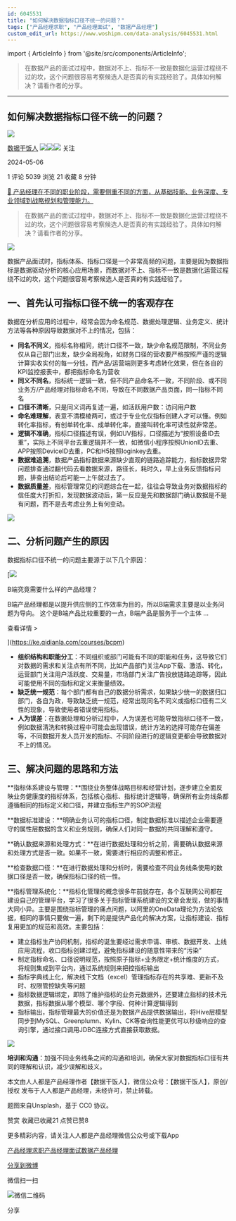 ```yaml
---
id: 6045531
title: "如何解决数据指标口径不统一的问题？"
tags: ["产品经理求职", "产品经理面试", "数据产品经理"]
custom_edit_url: https://www.woshipm.com/data-analysis/6045531.html
---
```

import { ArticleInfo } from '@site/src/components/ArticleInfo';

<ArticleInfo
    author="数据干饭人"
    authorLink="https://www.woshipm.com/u/850132"
    published="2024-05-06"
    views={5039}
    comments={1}
    collects={21}
/>

> 在数据产品的面试过程中，数据对不上、指标不一致是数据化运营过程绕不过的坎，这个问题很容易考察候选人是否真的有实践经验了。具体如何解决？请看作者的分享。

---

## 如何解决数据指标口径不统一的问题？

[![](https://image.woshipm.com/wp-files/2021/09/cOGve0gK4PPmNSNMsXSG.jpg!/both/72x72)](https://www.woshipm.com/u/850132)

[数据干饭人](https://www.woshipm.com/u/850132) ![](https://static.woshipm.com/tag/1121_1@2x.png)![](https://static.woshipm.com/tag/2103_1@2x.png)![](https://static.woshipm.com/tag/2104_1@2x.png) 关注

2024-05-06

1 评论 5039 浏览 21 收藏 8 分钟

[🔗 产品经理在不同的职业阶段，需要侧重不同的方面，从基础技能、业务深度、专业领域到战略规划和管理能力。](https://ke.qidianla.com/courses/90pm)

> 在数据产品的面试过程中，数据对不上、指标不一致是数据化运营过程绕不过的坎，这个问题很容易考察候选人是否真的有实践经验了。具体如何解决？请看作者的分享。

![](https://image.woshipm.com/2024/05/06/0420483c-0b9c-11ef-b503-00163e142b65.png)

数据产品面试时，指标体系、指标口径是一个非常高频的问题，主要是因为数据指标是数据驱动分析的核心应用场景，而数据对不上、指标不一致是数据化运营过程绕不过的坎，这个问题很容易考察候选人是否真的有实践经验了。

## 一、首先认可指标口径不统一的客观存在

数据在分析应用的过程中，经常会因为命名规范、数据处理逻辑、业务定义、统计方法等各种原因导致数据对不上的情况，包括：

*   **同名不同义**，指标名称相同，统计口径不一致，缺少命名规范限制，不同业务仅从自己部门出发，缺少全局视角，如财务口径的营收要严格按照严谨的逻辑计算实收实付的每一分钱，而产品/运营端则更多考虑转化效果，但在各自的KPI监控报表中，都把指标命名为营收
*   **同义不同名**，指标统一逻辑一致，但不同产品命名不一致，不同阶段、或不同业务方/产品经理对指标命名不同，导致在不同数据产品页面，同一指标不同名
*   **口径不清晰**，只是同义词再复述一遍，如活跃用户数：访问用户数
*   **命名难理解**，表意不清模棱两可，或过于专业化仅指标创建人才可以懂。例如转化率指标，有创单转化率、成单转化率，直接叫转化率可读性就非常差。
*   **逻辑不准确**，指标口径描述有误，例如UV指标，口径描述为“按照设备ID去重”，实际上不同平台去重逻辑并不一致，如微信小程序按照UnionID去重、APP按照DeviceID去重，PC和H5按照loginkey去重。
*   **数据难追溯**，数据产品指标数据来源缺少直观的链路追踪能力，指标数据异常问题排查通过翻代码去看数据来源，路径长，耗时久，早上业务反馈指标问题，排查出结论后可能一上午就过去了。
*   **数据质量差**，指标管理常见的问题综合在一起，往往会导致业务对数据指标的信任度大打折扣，发现数据波动后，第一反应是先和数据部门确认数据是不是有问题，而不是去考虑业务上有何变动。

![](https://image.woshipm.com/2024/05/06/0525071e-0b8c-11ef-b3fd-00163e142b65.png)

## 二、分析问题产生的原因

数据指标口径不统一的问题主要源于以下几个原因：

[![](https://image.woshipm.com/2023/08/02/f7cafd68-30e3-11ee-9da3-00163e0b5ff3.png)

B端究竟需要什么样的产品经理？

B端产品经理都是以提升供应侧的工作效率为目的，所以B端需求主要是以业务问题为导向。 这个是B端产品比较重要的一点，B端产品是服务于一个主体 ...

查看详情 >

](https://ke.qidianla.com/courses/bcpm)

*   **组织结构和职能分工**：不同组织或部门可能有不同的职能和任务，这导致它们对数据的需求和关注点有所不同，比如产品部门关注App下载、激活、转化，运营部门关注用户活跃度、交易量，市场部门关注广告投放链路追踪等，因此可能使用不同的指标和定义来衡量绩效。
*   **缺乏统一规范**：每个部门都有自己的数据分析需求，如果缺少统一的数据归口部门，各自为政，导致缺乏统一规范，经常出现同名不同义或指标口径有二义性的现象，导致使用者错误使用指标。
*   **人为误差**：在数据处理和分析过程中，人为误差也可能导致指标口径不一致，例如数据清洗和转换过程中可能会出现错误，统计方法的选择可能存在偏差等，不同数据开发人员开发的指标、不同阶段进行的逻辑变更都会导致数据对不上的情况。

## 三、解决问题的思路和方法

**指标体系建设与管理：**围绕业务整体战略目标和经营计划，逐步建立全面反映业务健康度的指标体系，包括核心指标、指标统计逻辑等，确保所有业务线条都遵循相同的指标定义和口径，并建立指标生产的SOP流程

**数据标准建设：**明确业务认可的指标口径，制定数据标准以描述企业需要遵守的属性层数据的含义和业务规则，确保人们对同一数据的共同理解和遵守。

**确认数据来源和处理方式：**在进行数据处理和分析之前，需要确认数据来源和处理方式是否一致。如果不一致，需要进行相应的调整和修正。

**检查数据口径：**在进行数据处理和分析时，需要检查不同业务线条使用的数据口径是否一致，确保指标口径的统一性。

**指标管理系统化：**指标化管理的概念很多年前就存在，各个互联网公司都在建设自己的管理平台，学习了很多关于指标管理系统建设的文章会发现，做的事情大同小异。主要是围绕指标管理的痛点问题，以阿里的OneData理论为方法论依据，相同的事情只要做一遍，剩下的是提供产品化的解决方案，让指标建设、指标复用更加的规范和高效。主要包括：

*   建立指标生产协同机制，指标的诞生要经过需求申请、审核、数据开发、上线应用流程，收口指标创建过程，避免指标建设的随意性带来的“污染”
*   制定指标命名、口径说明规范，按照原子指标+业务限定+统计维度的方式，将规则集成到平台内，通过系统规则来把控指标输出
*   指标字典线上化，解决线下文档（excel）管理指标存在的共享难、更新不及时、权限管控缺失等问题
*   指标数据逻辑绑定，即除了维护指标的业务元数据外，还要建立指标的技术元数据，指标数据从哪个模型、哪个字段、何种计算逻辑得到
*   指标输出，指标管理最大的价值还是为数据产品提供数据输出，将Hive层模型同步到MySQL、Greenplumn、Kylin、CK等查询性能更优可以秒级响应的查询引擎，通过接口调用JDBC连接方式直接获取数据。

![](https://image.woshipm.com/2024/05/06/0574f9d6-0b8c-11ef-b3fd-00163e142b65.png)

**培训和沟通**：加强不同业务线条之间的沟通和培训，确保大家对数据指标口径有共同的理解和认识，减少误解和歧义。

本文由人人都是产品经理作者【数据干饭人】，微信公众号：【数据干饭人】，原创/授权 发布于人人都是产品经理，未经许可，禁止转载。

题图来自Unsplash，基于 CC0 协议。

赞赏 收藏已收藏21 点赞已赞8

更多精彩内容，请关注人人都是产品经理微信公众号或下载App

[产品经理求职](https://www.woshipm.com/tag/%e4%ba%a7%e5%93%81%e7%bb%8f%e7%90%86%e6%b1%82%e8%81%8c)[产品经理面试](https://www.woshipm.com/tag/%e4%ba%a7%e5%93%81%e7%bb%8f%e7%90%86%e9%9d%a2%e8%af%95)[数据产品经理](https://www.woshipm.com/tag/%e6%95%b0%e6%8d%ae%e4%ba%a7%e5%93%81%e7%bb%8f%e7%90%86)

[分享到微博](https://service.weibo.com/share/share.php?appkey=2775287854&title=如何解决数据指标口径不统一的问题？&url=https://www.woshipm.com/data-analysis/6045531.html&pic=https://image.woshipm.com/2024/05/06/0420483c-0b9c-11ef-b503-00163e142b65.png)

微信扫一扫

![微信二维码](https://api.pwmqr.com/qrcode/create/?url=https://www.woshipm.com/data-analysis/6045531.html)

分享